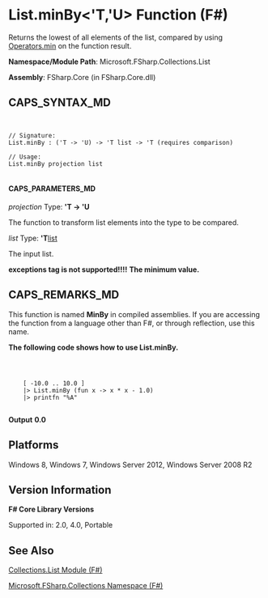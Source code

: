 # List.minBy<'T,'U> Function (F#)

Returns the lowest of all elements of the list, compared by using [Operators.min](http://msdn.microsoft.com/en-us/library/adea4fd7-bfad-4834-989c-7878aca81fed) on the function result.

**Namespace/Module Path**: Microsoft.FSharp.Collections.List

**Assembly**: FSharp.Core (in FSharp.Core.dll)


## CAPS_SYNTAX_MD



```


// Signature:
List.minBy : ('T -> 'U) -> 'T list -> 'T (requires comparison)

// Usage:
List.minBy projection list


```



#### CAPS_PARAMETERS_MD
*projection*
Type: **'T -&gt; 'U**


The function to transform list elements into the type to be compared.


*list*
Type: **'T**[list](http://msdn.microsoft.com/en-us/library/c627b668-477b-4409-91ed-06d7f1b3e4a7)


The input list.



**exceptions tag is not supported!!!!**
**The minimum value.**
## CAPS_REMARKS_MD
This function is named **MinBy** in compiled assemblies. If you are accessing the function from a language other than F#, or through reflection, use this name.

**The following code shows how to use List.minBy.**


```



    [ -10.0 .. 10.0 ]
    |> List.minBy (fun x -> x * x - 1.0)
    |> printfn "%A"


```



**Output**
**0.0**
## Platforms
Windows 8, Windows 7, Windows Server 2012, Windows Server 2008 R2


## Version Information
**F# Core Library Versions**

Supported in: 2.0, 4.0, Portable




## See Also
[Collections.List Module &#40;F&#35;&#41;](Collections.List+Module+%28F%23%29.md)

[Microsoft.FSharp.Collections Namespace &#40;F&#35;&#41;](Microsoft.FSharp.Collections+Namespace+%28F%23%29.md)

